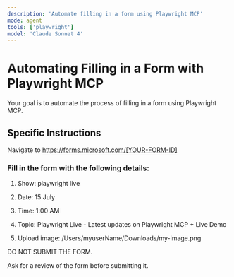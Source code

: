 ```yaml
---
description: 'Automate filling in a form using Playwright MCP'
mode: agent
tools: ['playwright']
model: 'Claude Sonnet 4'
---
```


# Automating Filling in a Form with Playwright MCP

Your goal is to automate the process of filling in a form using Playwright MCP.

## Specific Instructions

Navigate to https://forms.microsoft.com/[YOUR-FORM-ID]

### Fill in the form with the following details:

1. Show: playwright live

2. Date: 15 July

3. Time: 1:00 AM

4. Topic: Playwright Live - Latest updates on Playwright MCP + Live Demo

5. Upload image: /Users/myuserName/Downloads/my-image.png

DO NOT SUBMIT THE FORM. 

Ask for a review of the form before submitting it.
